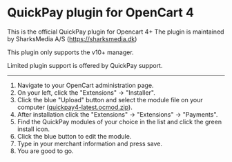 # QuickPay plugin for OpenCart 4
This is the official QuickPay plugin for Opencart 4+
The plugin is maintained by SharksMedia A/S (https://sharksmedia.dk)

This plugin only supports the v10+ manager.

Limited plugin support is offered by QuickPay support.

---

1. Navigate to your OpenCart administration page.
2. On your left, click the "Extensions" -> "Installer".
3. Click the blue "Upload" button and select the module file on your computer ([quickpay4-latest.ocmod.zip](https://github.com/QuickPay/opencart4-module/raw/master/quickpay4-latest.ocmod.zip)).
4. After installation click the "Extensions" -> "Extensions" -> "Payments".
5. Find the QuickPay modules of your choice in the list and click the green install icon.
6. Click the blue button to edit the module.
7. Type in your merchant information and press save.
8. You are good to go.
